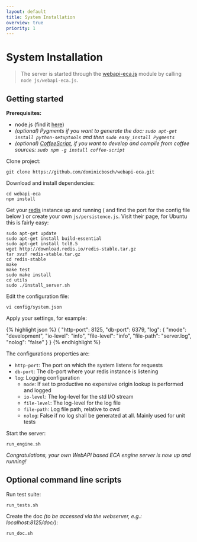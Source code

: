 ```yaml
---
layout: default
title: System Installation
overview: true
priority: 1
---
```



System Installation
===================
> The server is started through the [webapi-eca.js](https://github.com/dominicbosch/webapi-eca/blob/master/js/webapi-eca.js) module by calling
> `node js/webapi-eca.js`. 


Getting started
---------------

**Prerequisites:**

 - node.js (find it [here](http://nodejs.org/))
 - *(optional) Pygments if you want to generate the doc:
    `sudo apt-get install python-setuptools` and then 
    `sudo easy_install Pygments`*
 - *(optional) [CoffeeScript](http://coffeescript.org/), if you want to develop
    and compile from coffee sources: `sudo npm -g install coffee-script`*
 
Clone project:

    git clone https://github.com/dominicbosch/webapi-eca.git

Download and install dependencies:

    cd webapi-eca
    npm install

Get your [redis](http://redis.io/) instance up and running ( and find the port for the config file below ) or create your own `js/persistence.js`. Visit their page, for Ubuntu this is fairly easy:

    sudo apt-get update
    sudo apt-get install build-essential
    sudo apt-get install tcl8.5
    wget http://download.redis.io/redis-stable.tar.gz
    tar xvzf redis-stable.tar.gz
    cd redis-stable
    make
    make test
    sudo make install
    cd utils
    sudo ./install_server.sh


Edit the configuration file:

    vi config/system.json

Apply your settings, for example:

{% highlight json %}
{
  "http-port": 8125,
  "db-port": 6379,
  "log": {
    "mode": "development",
    "io-level": "info",
    "file-level": "info",
    "file-path": "server.log",
    "nolog": "false"
  }
}
{% endhighlight %}

The configurations properties are:

  - `http-port`: The port on which the system listens for requests
  - `db-port`: The db-port where your redis instance is listening
  - `log`: Logging configuration
    - `mode`: If set to productive no expensive origin lookup is performed and logged
    - `io-level`: The log-level for the std I/O stream
    - `file-level`: The log-level for the log file
    - `file-path`: Log file path, relative to cwd
    - `nolog`: False if no log shall be generated at all. Mainly used for unit tests

Start the server:

    run_engine.sh
    
*Congratulations, your own WebAPI based ECA engine server is now up and running!*


Optional command line scripts
-----------------------------
        
Run test suite:

    run_tests.sh

Create the doc *(to be accessed via the webserver, e.g.: localhost:8125/doc/)*:

    run_doc.sh